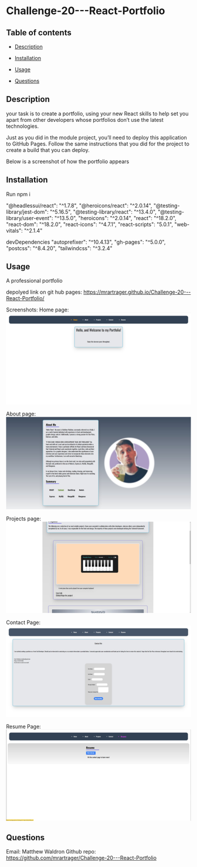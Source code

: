 # Challenge-20---React-Portfolio

## Table of contents 

  - [Description](#description) 

  - [Installation](#installation) 

  - [Usage](#usage) 

  - [Questions](#questions) 

  ## Description 
your task is to create a portfolio, using your new React skills to help set you apart from other developers whose portfolios don’t use the latest technologies.

Just as you did in the module project, you’ll need to deploy this application to GitHub Pages. Follow the same instructions that you did for the project to create a build that you can deploy.

Below is a screenshot of how the portfolio appears


  ## Installation 
Run npm i

"@headlessui/react": "^1.7.8",
"@heroicons/react": "^2.0.14",
"@testing-library/jest-dom": "^5.16.5",
"@testing-library/react": "^13.4.0",
"@testing-library/user-event": "^13.5.0",
"heroicons": "^2.0.14",
"react": "^18.2.0",
"react-dom": "^18.2.0",
"react-icons": "^4.7.1",
"react-scripts": "5.0.1",
"web-vitals": "^2.1.4"

devDependencies
"autoprefixer": "^10.4.13",
"gh-pages": "^5.0.0",
"postcss": "^8.4.20",
"tailwindcss": "^3.2.4"

  ## Usage 
A professional portfolio

depolyed link on git hub pages:
https://mrartrager.github.io/Challenge-20---React-Portfolio/


Screenshots:
Home page:
![Alt text](src/assets/HomePage.jpeg)

About page:
![Alt text](src/assets/AboutPage.jpeg)

Projects page:
![Alt text](src/assets/ProjectsPage.jpeg)

Contact Page:
![Alt text](src/assets/ContactPage.jpeg)

Resume Page:
![Alt text](src/assets/ResumePage.jpeg)





  ## Questions 
 Email: Matthew Waldron
 Github repo: https://github.com/mrartrager/Challenge-20---React-Portfolio
